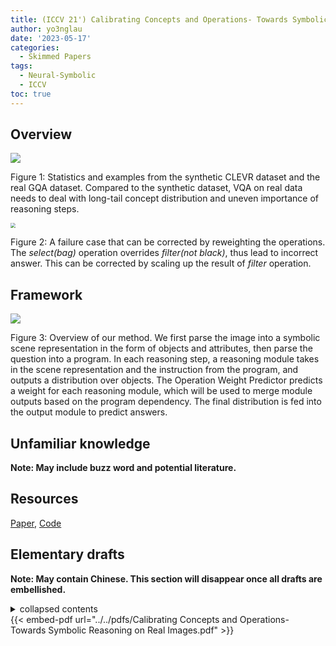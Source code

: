 ```yaml
---
title: (ICCV 21') Calibrating Concepts and Operations- Towards Symbolic Reasoning on Real Images
author: yo3nglau
date: '2023-05-17'
categories:
  - Skimmed Papers
tags:
  - Neural-Symbolic
  - ICCV
toc: true
---
```


## Overview

![](https://s1.ax1x.com/2023/05/18/p9fBcCR.png)

Figure 1: Statistics and examples from the synthetic CLEVR dataset and the real GQA dataset. Compared to the synthetic dataset, VQA on real data needs to deal with long-tail concept distribution and uneven importance of reasoning steps.

<img src="https://s1.ax1x.com/2023/05/18/p9fBrE4.png" style="zoom:50%;">

Figure 2: A failure case that can be corrected by reweighting the operations. The *select(bag)* operation overrides *filter(not black)*, thus lead to incorrect answer. This can be corrected by scaling up the result of *filter* operation.

## Framework


![](https://s1.ax1x.com/2023/05/18/p9fBy59.png)

Figure 3: Overview of our method. We first parse the image into a symbolic scene representation in the form of objects and attributes, then parse the question into a program. In each reasoning step, a reasoning module takes in the scene representation and the instruction from the program, and outputs a distribution over objects. The Operation Weight Predictor predicts a weight for each reasoning module, which will be used to merge module outputs based on the program dependency. The final distribution is fed into the output module to predict answers.

## Unfamiliar knowledge

**Note: May include buzz word and potential literature.**

## Resources

[Paper](https://openaccess.thecvf.com/content/ICCV2021/papers/Li_Calibrating_Concepts_and_Operations_Towards_Symbolic_Reasoning_on_Real_Images_ICCV_2021_paper.pdf), [Code](https://github.com/Lizw14/CaliCO)

## Elementary drafts

**Note: May contain Chinese. This section will disappear once all drafts are embellished.**

<details>
	<summary>collapsed contents</summary>
		something
		<br>
		一些草稿
</details>
{{< embed-pdf url="../../pdfs/Calibrating Concepts and Operations- Towards Symbolic Reasoning on Real Images.pdf" >}}
